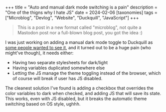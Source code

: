 +++
title = "Auto and manual dark mode switching is a pain"
description = "One of the thigns why I hate JS"
date = 2024-02-06
[taxonomies]
tags = ["Microblog", "Devlog", "Website", "Duckquill", "JavaScript"]
+++

> This is a post in a new format called "microblog", not quite a Mastodon post nor a full-blown blog post, you got the idea :)

I was just working on adding a manual dark mode toggle to Duckquill as [some people wanted to see it](https://codeberg.org/daudix/duckquill/issues/5), and it turned out to be a huge pain (who might've though), it needs either:

- Having two separate stylesheets for dark/light
- Having variables duplicated somewhere else
- Letting the JS manage the theme toggling instead of the browser, which of course will break if user has JS disabled.

The cleanest solution I've found is adding a checkbox that overrides the color variables to dark when checked, and adding JS that will save its state. This works, even with JS disabled, but it breaks the automatic theme switching based on OS style, ughhh.
